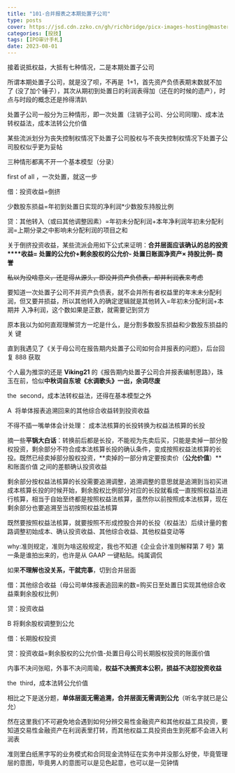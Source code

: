 ```yaml
---
title: "101-合并报表之本期处置子公司"
type: posts
cover: https://jsd.cdn.zzko.cn/gh/richbridge/picx-images-hosting@master/thumbnail/audit.png
categories: [投技]
tags: [IPO审计手札]
date: 2023-08-01
---
```

接着说抵权益，大抵有七种情况，二是本期处置子公司

所谓本期处置子公司，就是没了呗，不再是  1+1，首先资产负债表期末数就不加了 (没了加个锤子），其次从期初到处置日的利润表得加（还在的时候的遗产），时点与时段的概念还是拎得清趴

处置子公司一般分为三种情形，即一次处置（注销子公司、分公司同理)、成本法转权益法，成本法转公允价值

某些流派划分为丧失控制权情况下处置子公司股权与不丧失控制权情况下处置子公司股权似乎更为妥帖

三种情形都离不开一个基本模型（分录）

first of all ，一次处置，就这一步

借：投资收益=倒挤

少数股东损益=年初到处置日实现的净利润*少数股东持股比例

贷：其他转入（或曰其他调整因素）=年初未分配利润+本年净利润年初未分配利润=上期分录之中影响未分配利润的项目之和

关于倒挤投资收益，某些流派会用如下公式来证明：**合并层面应该确认的总的投资****收益= 处置的公允价+剩余股权的公允价- 处置日账面净资产× 持股比例– 商誉**

  

~~私以为没啥意义，还是得从源头，即没并资产负债表，却并利润表来考虑~~

要知道一次处置子公司不并资产负债表，就不会并所有者权益里的年末未分配利润，但又要并损益，所以其他转入的确定逻辑就是其他转入=年初未分配利润+本期并 入净利润，这个数如果是正数，就需要记到贷方

原本我以为如何直观理解贷方一坨是什么，是分割多数股东损益和少数股东损益的关 键

直到我遇见了《关于母公司在报告期内处置子公司如何合并报表的问题》，后台回复 888 获取

个人最为推崇的还是 **Viking21** 的《报告期内处置子公司合并报表编制思路》，珠玉在前，恰似**中秋词自东坡《水调歌头》一出，余词尽废**

the  second，成本法转权益法，还得在基本模型之外

A  将单体报表追溯回来的其他综合收益转到投资收益

不得不插一嘴单体会计处理： 成本法核算的长投转换为权益法核算的长投

  

摘一些**平锅大白话**：转换前后都是长投，不能视为先卖后买，只能是卖掉一部分股 权投资，剩余部分不符合成本法核算长投的确认条件，变成按照权益法核算的长投。既然已经卖掉部分股权投资，**卖掉的一部分肯定要按卖价（****公允价值****）**和账面价值 之间的差额确认投资收益

剩余部分按权益法核算的长投需要追溯调整，追溯调整的意思就是追溯到当初买进成本核算长投的时候开始，剩余股权比例部分对应的长投就看成一直按照权益法进行核算，相当于自始至终都是按照权益法核算，虽然你以前按照成本法核算，现在剩余部分也要追溯至当初按照权益法核算

既然要按照权益法核算，就要按照不形成控股合并的长投（权益法）后续计量的套路调整初始成本、确认投资收益、其他综合收益、其他权益变动等

why:准则规定，准则为啥这般规定，我也不知道《企业会计准则解释第 7 号》第一条是谁拍出来的，也许是从 GAAP 一键粘贴。纯属调侃

如果**不理解也没关系，干就完事**，切到合并层面

借：其他综合收益（母公司单体报表追回来的数=购买日至处置日实现其他综合收益乘剩余股权比例）

贷：投资收益

B 将剩余股权调整到公允

  

借：长期股权投资

贷：投资收益=剩余股权的公允价值-处置日母公司长期股权投资的账面价值

内事不决问张昭，外事不决问周瑜，**权益不决搁资本公积，损益不决怼投资收益**

the  third，成本法转公允价值

相比之下是送分题，**单体层面无需追溯，合并层面无需调到公允**（听名字就已是公允）

然在这里我们不可避免地会遇到如何分辨交易性金融资产和其他权益工具投资，要知道交易性金融资产在利润表里打转，而其他权益工具投资由生到死都不会进入利润表

准则里白纸黑字写的业务模式和合同现金流特征在实务中并没那么好使，毕竟管理层的意图，毕竟男人的意图可以是见色起意，也可以是一见钟情